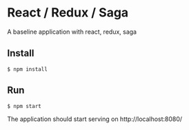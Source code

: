 # React / Redux / Saga 
A baseline application with react, redux, saga

## Install

	$ npm install

## Run

    $ npm start

The application should start serving on http://localhost:8080/



